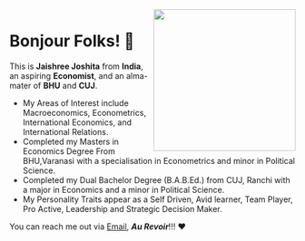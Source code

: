 <img align="right" width="250" height="250" src="https://github.com/JaishreeJoshita/JaishreeJoshita/blob/0239f95ed26c53fd7d401736229d555e5c2e76bc/working%20gif.gif">

# Bonjour Folks! 👋
This is **Jaishree Joshita** from **India**, an aspiring **Economist**, and an alma-mater of **BHU** and **CUJ**.
- My Areas of Interest include Macroeconomics, Econometrics, International Economics, and International Relations.
- Completed my Masters in Economics Degree From BHU,Varanasi with a specialisation in Econometrics and minor in Political Science.
- Completed my Dual Bachelor Degree (B.A.B.Ed.) from CUJ, Ranchi with a major in Economics and a minor in Political Science.
- My Personality Traits appear as a Self Driven, Avid learner, Team Player, Pro Active, Leadership and Strategic Decision Maker.

You can reach me out via [Email](jaishreejoshita@gmail.com), ***Au Revoir***!!! ❤️

